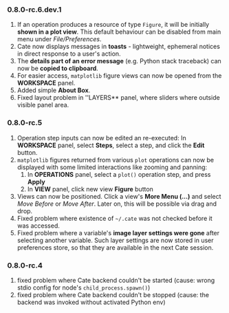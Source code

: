 ### 0.8.0-rc.6.dev.1

1. If an operation produces a resource of type `Figure`, it will be initially **shown in a plot view**.
   This default behaviour can be disabled from main menu under *File/Preferences*.
2. Cate now displays messages in **toasts** - lightweight, ephemeral notices in direct response 
   to a user's action.   
3. The **details part of an error message** (e.g. Python stack traceback) can now be **copied to clipboard**.  
4. For easier access, `matplotlib` figure views can now be opened from the **WORKSPACE** panel.
5. Added simple **About Box**.
6. Fixed layout problem in ''LAYERS** panel, where sliders where outside visible panel area. 


### 0.8.0-rc.5

1. Operation step inputs can now be edited an re-executed: 
   In **WORKSPACE** panel, select **Steps**, select a step, and click the **Edit** button.   
2. `matplotlib` figures returned from various `plot` operations can now be displayed with some limited interactions 
   like zooming and panning:
   1. In **OPERATIONS** panel, select a `plot()` operation step, and press **Apply**
   2. In **VIEW** panel, click new view **Figure** button
3. Views can now be positioned. Click a view's **More Menu (...)** and select *Move Before* or *Move After*. 
   Later on, this will be possible via drag and drop.
4. Fixed problem where existence of `~/.cate` was not checked before it was accessed.
5. Fixed problem where a variable's **image layer settings were gone** after selecting another variable.
   Such layer settings are now stored in user preferences store, so that they are available in the next Cate session.

### 0.8.0-rc.4

1. fixed problem where Cate backend couldn't be started (cause: wrong stdio config for node's `child_process.spawn()`)
2. fixed problem where Cate backend couldn't be stopped (cause: the backend was invoked without activated Python env)
